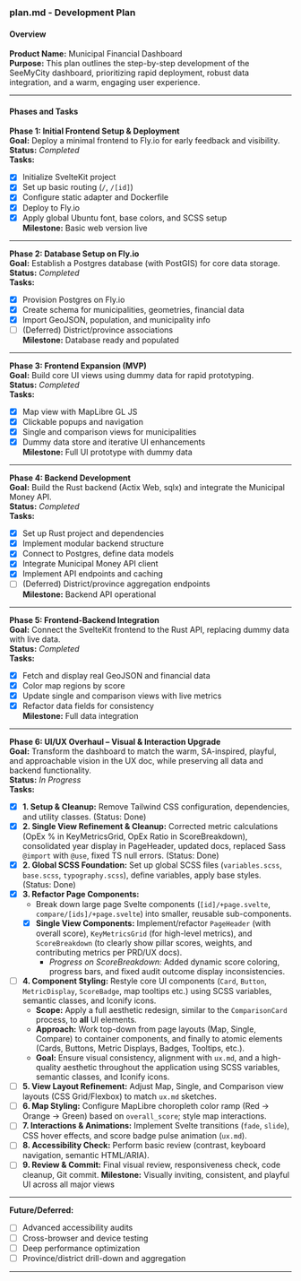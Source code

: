 ### plan.md - Development Plan

#### Overview
**Product Name:** Municipal Financial Dashboard  
**Purpose:** This plan outlines the step-by-step development of the SeeMyCity dashboard, prioritizing rapid deployment, robust data integration, and a warm, engaging user experience.

---

#### Phases and Tasks

**Phase 1: Initial Frontend Setup & Deployment**  
**Goal:** Deploy a minimal frontend to Fly.io for early feedback and visibility.  
**Status:** _Completed_  
**Tasks:**  
- [x] Initialize SvelteKit project  
- [x] Set up basic routing (`/`, `/[id]`)  
- [x] Configure static adapter and Dockerfile  
- [x] Deploy to Fly.io  
- [x] Apply global Ubuntu font, base colors, and SCSS setup  
**Milestone:** Basic web version live

---

**Phase 2: Database Setup on Fly.io**  
**Goal:** Establish a Postgres database (with PostGIS) for core data storage.  
**Status:** _Completed_  
**Tasks:**  
- [x] Provision Postgres on Fly.io  
- [x] Create schema for municipalities, geometries, financial data  
- [x] Import GeoJSON, population, and municipality info  
- [ ] (Deferred) District/province associations  
**Milestone:** Database ready and populated

---

**Phase 3: Frontend Expansion (MVP)**  
**Goal:** Build core UI views using dummy data for rapid prototyping.  
**Status:** _Completed_  
**Tasks:**  
- [x] Map view with MapLibre GL JS  
- [x] Clickable popups and navigation  
- [x] Single and comparison views for municipalities  
- [x] Dummy data store and iterative UI enhancements  
**Milestone:** Full UI prototype with dummy data

---

**Phase 4: Backend Development**  
**Goal:** Build the Rust backend (Actix Web, sqlx) and integrate the Municipal Money API.  
**Status:** _Completed_  
**Tasks:**  
- [x] Set up Rust project and dependencies  
- [x] Implement modular backend structure  
- [x] Connect to Postgres, define data models  
- [x] Integrate Municipal Money API client  
- [x] Implement API endpoints and caching  
- [ ] (Deferred) District/province aggregation endpoints  
**Milestone:** Backend API operational

---

**Phase 5: Frontend-Backend Integration**  
**Goal:** Connect the SvelteKit frontend to the Rust API, replacing dummy data with live data.  
**Status:** _Completed_  
**Tasks:**  
- [x] Fetch and display real GeoJSON and financial data  
- [x] Color map regions by score  
- [x] Update single and comparison views with live metrics  
- [x] Refactor data fields for consistency  
**Milestone:** Full data integration

---

**Phase 6: UI/UX Overhaul – Visual & Interaction Upgrade**  
**Goal:** Transform the dashboard to match the warm, SA-inspired, playful, and approachable vision in the UX doc, while preserving all data and backend functionality.  
**Status:** _In Progress_  
**Tasks:**  
- [x] **1. Setup & Cleanup:** Remove Tailwind CSS configuration, dependencies, and utility classes. (Status: Done)
- [x] **2. Single View Refinement & Cleanup:** Corrected metric calculations (OpEx % in KeyMetricsGrid, OpEx Ratio in ScoreBreakdown), consolidated year display in PageHeader, updated docs, replaced Sass `@import` with `@use`, fixed TS null errors. (Status: Done)
- [x] **2. Global SCSS Foundation:** Set up global SCSS files (`variables.scss`, `base.scss`, `typography.scss`), define variables, apply base styles. (Status: Done)
- [x] **3. Refactor Page Components:**
   - Break down large page Svelte components (`[id]/+page.svelte`, `compare/[ids]/+page.svelte`) into smaller, reusable sub-components.
   - [x] **Single View Components:** Implement/refactor `PageHeader` (with overall score), `KeyMetricsGrid` (for high-level metrics), and `ScoreBreakdown` (to clearly show pillar scores, weights, and contributing metrics per PRD/UX docs).
     - *Progress on ScoreBreakdown:* Added dynamic score coloring, progress bars, and fixed audit outcome display inconsistencies.
- [ ] **4. Component Styling:** Restyle core UI components (`Card`, `Button`, `MetricDisplay`, `ScoreBadge`, map tooltips etc.) using SCSS variables, semantic classes, and Iconify icons.
  - **Scope:** Apply a full aesthetic redesign, similar to the `ComparisonCard` process, to **all** UI elements.
  - **Approach:** Work top-down from page layouts (Map, Single, Compare) to container components, and finally to atomic elements (Cards, Buttons, Metric Displays, Badges, Tooltips, etc.).
  - **Goal:** Ensure visual consistency, alignment with `ux.md`, and a high-quality aesthetic throughout the application using SCSS variables, semantic classes, and Iconify icons.
- [ ] **5. View Layout Refinement:** Adjust Map, Single, and Comparison view layouts (CSS Grid/Flexbox) to match `ux.md` sketches.
- [ ] **6. Map Styling:** Configure MapLibre choropleth color ramp (Red -> Orange -> Green) based on `overall_score`; style map interactions.
- [ ] **7. Interactions & Animations:** Implement Svelte transitions (`fade`, `slide`), CSS hover effects, and score badge pulse animation (`ux.md`).
- [ ] **8. Accessibility Check:** Perform basic review (contrast, keyboard navigation, semantic HTML/ARIA).
- [ ] **9. Review & Commit:** Final visual review, responsiveness check, code cleanup, Git commit.
**Milestone:** Visually inviting, consistent, and playful UI across all major views

---

**Future/Deferred:**  
- [ ] Advanced accessibility audits  
- [ ] Cross-browser and device testing  
- [ ] Deep performance optimization  
- [ ] Province/district drill-down and aggregation

---